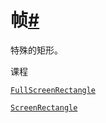 # 帧[#](#module-manim.mobject.frame "此标题的固定链接")

特殊的矩形。

课程

[`FullScreenRectangle`](manim.mobject.frame.FullScreenRectangle.html#manim.mobject.frame.FullScreenRectangle "manim.mobject.frame.FullScreenRectangle")

[`ScreenRectangle`](manim.mobject.frame.ScreenRectangle.html#manim.mobject.frame.ScreenRectangle "manim.mobject.frame.ScreenRectangle")

